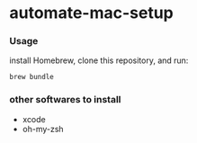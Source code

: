 # automate-mac-setup

### Usage
install Homebrew, clone this repository, and run:
```
brew bundle
```

### other softwares to install
- xcode
- oh-my-zsh
